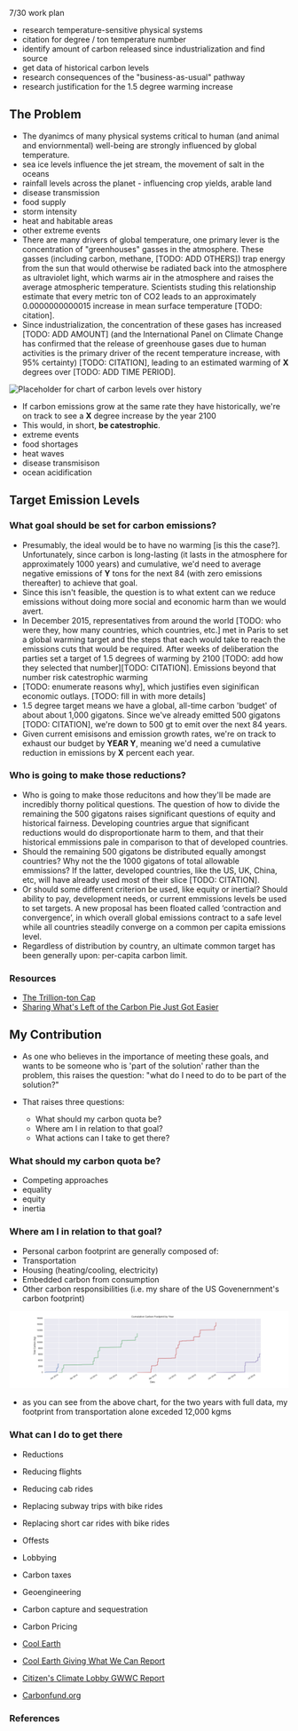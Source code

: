 7/30 work plan

 - research temperature-sensitive physical systems
 - citation for degree / ton temperature number
 - identify amount of carbon released since industrialization and find source
 - get data of historical carbon levels
 - research consequences of the "business-as-usual" pathway
 - research justification for the 1.5 degree warming increase

## The Problem
 - The dyanimcs of many physical systems critical to human (and animal and enviornmental) well-being are strongly influenced by global temperature.  
  - sea ice levels influence the jet stream, the movement of salt in the oceans
  - rainfall levels across the planet - influencing crop yields, arable land
  - disease transmission
  - food supply
  - storm intensity
  - heat and habitable areas
  - other extreme events
 - There are many drivers of global temperature, one primary lever is the concentration of "greenhouses" gasses in the atmosphere.  These gasses (including carbon, methane, [TODO: ADD OTHERS]) trap energy from the sun that would otherwise be radiated back into the atmosphere as ultraviolet light, which warms air in the atmosphere and raises the average atmospheric temperature.  Scientists studing this relationship estimate that every metric ton of CO2 leads to an approximately 0.0000000000015 increase in mean surface temperature [TODO: citation].
 - Since industrialization, the concentration of these gases has increased [TODO: ADD AMOUNT] (and the International Panel on Climate Change has confirmed that the release of greenhouse gases due to human activities is the primary driver of the recent temperature increase, with 95% certainty) [TODO: CITATION], leading to an estimated warming of __X__ degrees over [TODO: ADD TIME PERIOD].

![Placeholder for chart of carbon levels over history]()
 
 - If carbon emissions grow at the same rate they have historically, we're on track to see a __X__ degree increase by the year 2100 
 - This would, in short, __be catestrophic__.
  - extreme events
  - food shortages
  - heat waves
  - disease transmisison
  - ocean acidification

## Target Emission Levels
### What goal should be set for carbon emissions?
 - Presumably, the ideal would be to have no warming [is this the case?].  Unfortunately, since carbon is long-lasting (it lasts in the atmosphere for approximately 1000 years) and cumulative, we'd need to average negative emissions of __Y__ tons for the next 84 (with zero emissions thereafter) to achieve that goal.
 - Since this isn't feasible, the question is to what extent can we reduce emissions without doing more social and economic harm than we would avert.
 - In December 2015, representatives from around the world [TODO: who were they, how many countries, which countries, etc.] met in Paris to set a global warming target and the steps that each would take to reach the emissions cuts that would be required.  After weeks of deliberation the parties set a target of 1.5 degrees of warming by 2100 [TODO: add how they selected that number][TODO: CITATION].  Emissions beyond that number risk catestrophic warming 
- [TODO: enumerate reasons why], which justifies even siginifican economic outlays. [TODO: fill in with more details]
- 1.5 degree target means we have a global, all-time carbon 'budget' of about about 1,000 gigatons.  Since we've already emitted 500 gigatons [TODO: CITATION], we're down to 500 gt to emit over the next 84 years.
- Given current emisisons and emission growth rates, we're on track to exhaust our budget by __YEAR Y__, meaning we'd need a cumulative reduction in emissions by __X__ percent each year.

### Who is going to make those reductions?
- Who is going to make those reducitons and how they'll be made are incredibly thorny political questions.  The question of how to divide the remaining the 500 gigatons raises significant questions of equity and historical fairness.  Developing countries argue that significant reductions would do disproportionate harm to them, and that their historical emmissions pale in comparison to that of developed countries.
- Should the remaining 500 gigatons be distributed equally amongst countries?  Why not the the 1000 gigatons of total allowable emmissions?  If the latter, developed countries, like the US, UK, China, etc, will have already used most of their slice [TODO: CITATION].
- Or should some different criterion be used, like equity or inertial?  Should ability to pay, development needs, or current emmissions levels be used to set targets.  A new proposal has been floated called ‘contraction and convergence’, in which overall global emissions contract to a safe level while all countries steadily converge on a common per capita emissions level.
 - Regardless of distribution by country, an ultimate common target has been generally upon: per-capita carbon limit.
 
### Resources
 - [The Trillion-ton Cap](http://e360.yale.edu/feature/the_trillion-ton_cap_allocating_the_worlds_carbon_emissions/2703/)
 - [Sharing What's Left of the Carbon Pie Just Got Easier](http://roadtoparis.info/2014/12/05/sharing-whats-left-carbon-emissions-pie-just-got-little-easier/)

## My Contribution
- As one who believes in the importance of meeting these goals, and wants to be someone who is 'part of the solution' rather than the problem, this raises the question: "what do I need to do to be part of the solution?"

- That raises three questions:
  - What should my carbon quota be?
  - Where am I in relation to that goal?
  - What actions can I take to get there?

### What should my carbon quota be?
 - Competing approaches
  - equality
  - equity
  - inertia

### Where am I in relation to that goal?
- Personal carbon footprint are generally composed of:
 - Transportation
 - Housing (heating/cooling, electricity)
 - Embedded carbon from consumption
 - Other carbon responsibilities (i.e. my share of the US Govenernment's carbon footprint)

![All time cumulative transportation carbon footprint](../images/cumulative_footprint_by_year.png)

- as you can see from the above chart, for the two years with full data, my footprint from transportation alone exceded 12,000 kgms

### What can I do to get there
- Reductions
 - Reducing flights
 - Reducing cab rides
 - Replacing subway trips with bike rides
 - Replacing short car rides with bike rides
- Offests
- Lobbying
 - Carbon taxes
- Geoengineering
 - Carbon capture and sequestration
- Carbon Pricing


- [Cool Earth](https://www.coolearth.org/)
- [Cool Earth Giving What We Can Report](http://preview.givingwhatwecan.org/report/2CFCCfUSi4icqeS6emE046)
- [Citizen's Climate Lobby GWWC Report](https://www.givingwhatwecan.org/charity/ccl/)
- [Carbonfund.org](https://carbonfund.org/)


### References
   










